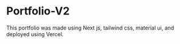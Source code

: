 # Portfolio-V2

This portfolio was made using Next js, tailwind css, material ui, and deployed using Vercel.